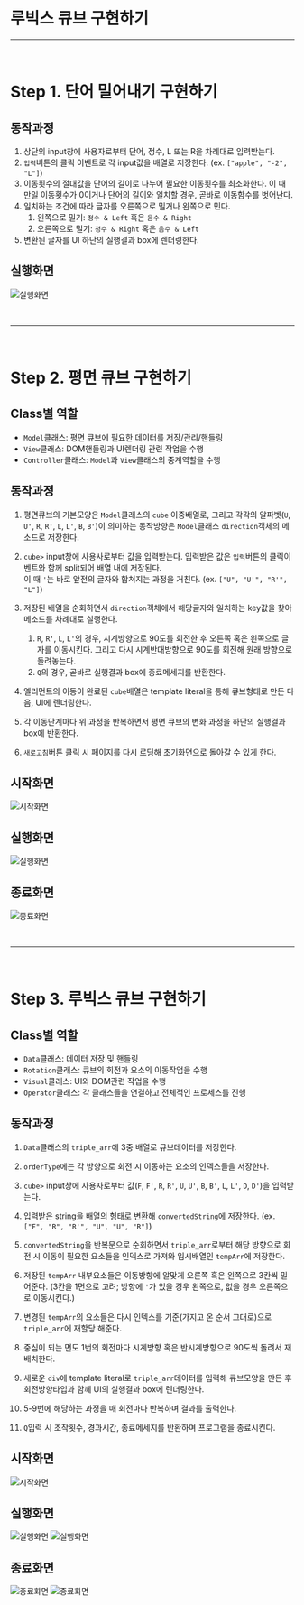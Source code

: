 # 루빅스 큐브 구현하기

---

<br>

# Step 1. 단어 밀어내기 구현하기

## 동작과정

1. 상단의 input창에 사용자로부터 단어, 정수, L 또는 R을 차례대로 입력받는다. <br>
2. `입력`버튼의 클릭 이벤트로 각 input값을 배열로 저장한다. (ex. `["apple", "-2", "L"]`)<br>
3. 이동횟수의 절대값을 단어의 길이로 나누어 필요한 이동횟수를 최소화한다. 이 때 만일 이동횟수가 0이거나 단어의 길이와 일치할 경우, 곧바로 이동함수를 벗어난다.<br>
4. 일치하는 조건에 따라 글자를 오른쪽으로 밀거나 왼쪽으로 민다.<br>
   1. 왼쪽으로 밀기: `정수 & Left` 혹은 `음수 & Right`<br>
   2. 오른쪽으로 밀기: `정수 & Right` 혹은 `음수 & Left`<br>
5. 변환된 글자를 UI 하단의 실행결과 box에 렌더링한다.<br>

## 실행화면

![실행화면](./image/step-1.png)

<br>

---

<br>

# Step 2. 평면 큐브 구현하기

## Class별 역할

- `Model`클래스: 평면 큐브에 필요한 데이터를 저장/관리/핸들링<br>
- `View`클래스: DOM핸들링과 UI렌더링 관련 작업을 수행<br>
- `Controller`클래스: `Model`과 `View`클래스의 중계역할을 수행<br>

## 동작과정

1. 평면큐브의 기본모양은 `Model`클래스의 `cube` 이중배열로, 그리고 각각의 알파벳(`U`, `U'`, `R`, `R'`, `L`, `L'`, `B`, `B'`)이 의미하는 동작방향은 `Model`클래스 `direction`객체의 메소드로 저장한다.<br>
2. `cube>` input창에 사용사로부터 값을 입력받는다. 입력받은 값은 `입력`버튼의 클릭이벤트와 함께 split되어 배열 내에 저장된다.<br>
   이 때 `'`는 바로 앞전의 글자와 합쳐지는 과정을 거친다. (ex. `["U", "U'", "R'", "L"]`)<br>
3. 저장된 배열을 순회하면서 `direction`객체에서 해당글자와 일치하는 key값을 찾아 메소드를 차례대로 실행한다. <br>

   1. `R`, `R'`, `L`, `L'`의 경우, 시계방향으로 90도를 회전한 후 오른쪽 혹은 왼쪽으로 글자를 이동시킨다. 그리고 다시 시계반대방향으로 90도를 회전해 원래 방향으로 돌려놓는다.<br>
   2. `Q`의 경우, 곧바로 실행결과 box에 종료메세지를 반환한다.<br>

4. 엘리먼트의 이동이 완료된 `cube`배열은 template literal을 통해 큐브형태로 만든 다음, UI에 렌더링한다.<br>
5. 각 이동단계마다 위 과정을 반복하면서 평면 큐브의 변화 과정을 하단의 실행결과 box에 반환한다.<br>
6. `새로고침`버튼 클릭 시 페이지를 다시 로딩해 초기화면으로 돌아갈 수 있게 한다.<br>

## 시작화면

![시작화면](./image/step2.png)

## 실행화면

![실행화면](./image/step2-1.png)

## 종료화면

![종료화면](./image/step2-2.png)

<br>

---

<br>

# Step 3. 루빅스 큐브 구현하기

## Class별 역할

- `Data`클래스: 데이터 저장 및 핸들링<br>
- `Rotation`클래스: 큐브의 회전과 요소의 이동작업을 수행<br>
- `Visual`클래스: UI와 DOM관련 작업을 수행<br>
- `Operator`클래스: 각 클래스들을 연결하고 전체적인 프로세스를 진행<br>

## 동작과정

1. `Data`클래스의 `triple_arr`에 3중 배열로 큐브데이터를 저장한다.<br>
2. `orderType`에는 각 방향으로 회전 시 이동하는 요소의 인덱스들을 저장한다.<br>
3. `cube>` input창에 사용자로부터 값(`F`, `F'`, `R`, `R'`, `U`, `U'`, `B`, `B'`, `L`, `L'`, `D`, `D'`)을 입력받는다.<br>
4. 입력받은 string을 배열의 형태로 변환해 `convertedString`에 저장한다. (ex. `["F", "R", "R'", "U", "U", "R"]`)<br>
5. `convertedString`을 반복문으로 순회하면서 `triple_arr`로부터 해당 방향으로 회전 시 이동이 필요한 요소들을 인덱스로 가져와 임시배열인 `tempArr`에 저장한다.<br>
6. 저장된 `tempArr` 내부요소들은 이동방향에 알맞게 오른쪽 혹은 왼쪽으로 3칸씩 밀어준다. (3칸을 1면으로 고려; 방향에 `'`가 있을 경우 왼쪽으로, 없을 경우 오른쪽으로 이동시킨다.)<br>

7. 변경된 `tempArr`의 요소들은 다시 인덱스를 기준(가지고 온 순서 그대로)으로 `triple_arr`에 재할당 해준다.<br>
8. 중심이 되는 면도 1번의 회전마다 시계방향 혹은 반시계방향으로 90도씩 돌려서 재배치한다.<br>
9. 새로운 `div`에 template literal로 `triple_arr`데이터를 입력해 큐브모양을 만든 후 회전방향타입과 함께 UI의 실행결과 box에 렌더링한다.<br>
10. 5-9번에 해당하는 과정을 매 회전마다 반복하며 결과를 출력한다.<br>
11. `Q`입력 시 조작횟수, 경과시간, 종료메세지를 반환하며 프로그램을 종료시킨다.

## 시작화면

![시작화면](./image/step3-1.png)

## 실행화면

![실행화면](./image/step3-2.png)
![실행화면](./image/step3-3.png)

## 종료화면

![종료화면](./image/step3-4.png)
![종료화면](./image/step3-5.png)
